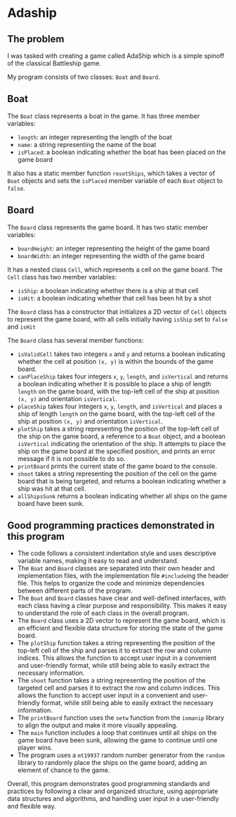 # Adaship

## The problem
I was tasked with creating a game called AdaShip which is a simple spinoff of the classical Battleship game.

My program consists of two classes: `Boat` and `Board`.

## Boat

The `Boat` class represents a boat in the game. It has three member variables:

- `length`: an integer representing the length of the boat
- `name`: a string representing the name of the boat
- `isPlaced`: a boolean indicating whether the boat has been placed on the game board

It also has a static member function `resetShips`, which takes a vector of `Boat` objects and sets the `isPlaced` member variable of each `Boat` object to `false`.

## Board

The `Board` class represents the game board. It has two static member variables:

- `boardHeight`: an integer representing the height of the game board
- `boardWidth`: an integer representing the width of the game board

It has a nested class `Cell`, which represents a cell on the game board. The `Cell` class has two member variables:

- `isShip`: a boolean indicating whether there is a ship at that cell
- `isHit`: a boolean indicating whether that cell has been hit by a shot

The `Board` class has a constructor that initializes a 2D vector of `Cell` objects to represent the game board, with all cells initially having `isShip` set to `false` and `isHit`

The `Board` class has several member functions:

- `isValidCell` takes two integers `x` and `y` and returns a boolean indicating whether the cell at position `(x, y)` is within the bounds of the game board.
- `canPlaceShip` takes four integers `x`, `y`, `length`, and `isVertical` and returns a boolean indicating whether it is possible to place a ship of length `length` on the game board, with the top-left cell of the ship at position `(x, y)` and orientation `isVertical`.
- `placeShip` takes four integers `x`, `y`, `length`, and `isVertical` and places a ship of length `length` on the game board, with the top-left cell of the ship at position `(x, y)` and orientation `isVertical`.
- `plotShip` takes a string representing the position of the top-left cell of the ship on the game board, a reference to a `Boat` object, and a boolean `isVertical` indicating the orientation of the ship. It attempts to place the ship on the game board at the specified position, and prints an error message if it is not possible to do so.
- `printBoard` prints the current state of the game board to the console.
- `shoot` takes a string representing the position of the cell on the game board that is being targeted, and returns a boolean indicating whether a ship was hit at that cell.
- `allShipsSunk` returns a boolean indicating whether all ships on the game board have been sunk.

## Good programming practices demonstrated in this program

- The code follows a consistent indentation style and uses descriptive variable names, making it easy to read and understand.
- The `Boat` and `Board` classes are separated into their own header and implementation files, with the implementation file `#include`ing the header file. This helps to organize the code and minimize dependencies between different parts of the program.
- The `Boat` and `Board` classes have clear and well-defined interfaces, with each class having a clear purpose and responsibility. This makes it easy to understand the role of each class in the overall program.
- The `Board` class uses a 2D vector to represent the game board, which is an efficient and flexible data structure for storing the state of the game board.
- The `plotShip` function takes a string representing the position of the top-left cell of the ship and parses it to extract the row and column indices. This allows the function to accept user input in a convenient and user-friendly format, while still being able to easily extract the necessary information.
- The `shoot` function takes a string representing the position of the targeted cell and parses it to extract the row and column indices. This allows the function to accept user input in a convenient and user-friendly format, while still being able to easily extract the necessary information.
- The `printBoard` function uses the `setw` function from the `iomanip` library to align the output and make it more visually appealing.
- The `main` function includes a loop that continues until all ships on the game board have been sunk, allowing the game to continue until one player wins.
- The program uses a `mt19937` random number generator from the `random` library to randomly place the ships on the game board, adding an element of chance to the game.

Overall, this program demonstrates good programming standards and practices by following a clear and organized structure, using appropriate data structures and algorithms, and handling user input in a user-friendly and flexible way.